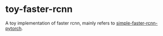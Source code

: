 # toy-faster-rcnn

A toy implementation of faster rcnn, mainly refers to [simple-faster-rcnn-pytorch](https://github.com/chenyuntc/simple-faster-rcnn-pytorch).
